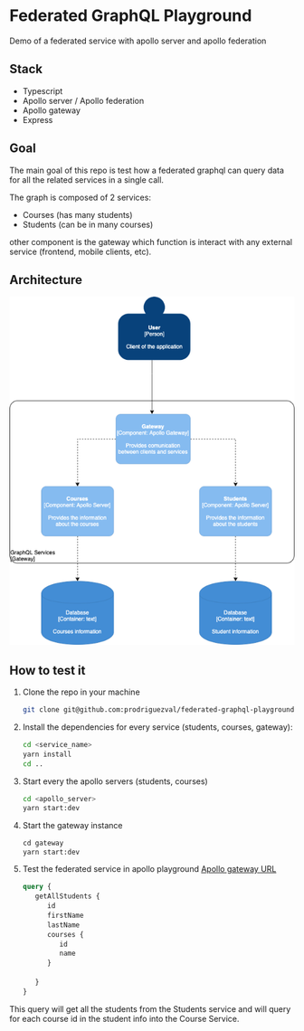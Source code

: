 # Federated GraphQL Playground
Demo of a federated service with apollo server and apollo federation

## Stack
- Typescript
- Apollo server / Apollo federation
- Apollo gateway
- Express

## Goal
The main goal of this repo is test how a federated graphql can query data for all the related services in a single call.

The graph is composed of 2 services:
- Courses (has many students)
- Students (can be in many courses)

other component is the gateway which function is interact with any external service (frontend, mobile clients, etc).


## Architecture

![Architecture](doc/GraphQLPlayground.png)

## How to test it

1. Clone the repo in your machine
    ```bash
    git clone git@github.com:prodriguezval/federated-graphql-playground.git
    ```
2. Install the dependencies for every service (students, courses, gateway): 
    ```bash
    cd <service_name>
    yarn install
    cd ..
    ```
3. Start every the apollo servers (students, courses)
    ```bash
    cd <apollo_server>
    yarn start:dev
    ```
4. Start the gateway instance
    ```
    cd gateway
    yarn start:dev
    ```
5. Test the federated service in apollo playground [Apollo gateway URL](http://localhost:3000/graphql)
   ```graphql
   query {
      getAllStudents {
         id
         firstName
         lastName
         courses {
            id
            name
         }
         
      }
   }
   ```

This query will get all the students from the Students service and will query for each course id in the student info into the Course Service.
